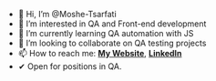 - 👋 Hi, I’m @Moshe-Tsarfati
- 👀 I’m interested in QA and Front-end development 
- 🌱 I’m currently learning QA automation with JS
- 💞️ I’m looking to collaborate on QA testing projects
- 📫 How to reach me: [**My Website**](http://www.moshecv.com),
  [**LinkedIn**](https://www.linkedin.com/in/moshe-tsarfati-5a9490208)
- ✔ Open for positions in QA.
<!---
Moshe-Tsarfati/Moshe-Tsarfati is a ✨ special ✨ repository because its `README.md` (this file) appears on your GitHub profile.
You can click the Preview link to take a look at your changes.
--->
